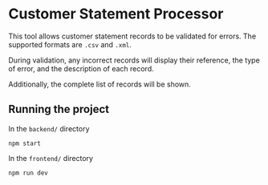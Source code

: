 # Customer Statement Processor

This tool allows customer statement records to be validated for errors. The supported formats are `.csv` and `.xml`.

During validation, any incorrect records will display their reference, the type of error, and the description of each record.

Additionally, the complete list of records will be shown.

## Running the project

In the `backend/` directory

`npm start`

In the `frontend/` directory

`npm run dev`
